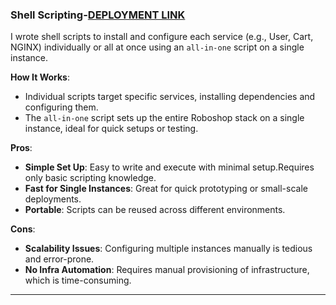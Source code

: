 ### Shell Scripting-[DEPLOYMENT LINK](https://shell.balaji.website:80/)

I wrote shell scripts to install and configure each service (e.g., User, Cart, NGINX) individually or all at once using an `all-in-one` script on a single instance.

**How It Works**:

- Individual scripts target specific services, installing dependencies and configuring them.
- The `all-in-one` script sets up the entire Roboshop stack on a single instance, ideal for quick setups or testing.

**Pros**:

- **Simple Set Up**: Easy to write and execute with minimal setup.Requires only basic scripting knowledge.
- **Fast for Single Instances**: Great for quick prototyping or small-scale deployments.
- **Portable**: Scripts can be reused across different environments.

**Cons**:

- **Scalability Issues**: Configuring multiple instances manually is tedious and error-prone.
- **No Infra Automation**: Requires manual provisioning of infrastructure, which is time-consuming.

---